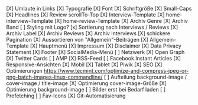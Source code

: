 [X] Umlaute in Links
[X] Typografie
	[X] Font
	[X] Schriftgröße
	[X] Small-Caps
		[X] Headlines
[X] Review scrollTo-Top
[X] Interview-Template
[X] home-interview-Template
[X] home-review-Template
[X] Archiv Genre
[X] Archiv Band
	[ ] Styling mit Logo?
	[x] Sortierung nach Interviews / Reviews
[X] Archiv Label
[X] Archiv Reviews
[X] Archiv Interviews
[X] schickere Pagination
[X] Aussortieren von "Allgemein"-Beiträgen
	[X] Allgemein-Template
[X] Hauptmenü
[X] Impressum
	[X] Disclaimer
	[X] Data Privacy Statement
[X] Footer
[X] SocialMedia-Menü
[ ] Netzwerk
    [X] Open Graph
    [X] Twitter Cards
    [ ] AMP
	[X] RSS-Feed
    [ ] Facebook Instant Articles
[X] Responsive-Ansichten
	[X] Mobil
	[X] Tablet
[X] Piwik
[X] SEO
[X] Optimierungen https://www.tecmint.com/optimize-and-compress-jpeg-or-png-batch-images-linux-commandline/
	[ ] Aufteilung background-image / cover-image / title-image
	[X] Optimierung cover-image-Größe
	[X] Optimierung background-image
	[ ] Bilder erst bei Bedarf laden
	[ ] Prefetching
[ ] Fav-Icons
[X] Git-Automatisierung
